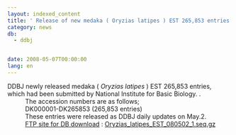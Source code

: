 ```yaml
---
layout: indexed_content
title: ' Release of new medaka ( Oryzias latipes ) EST 265,853 entries '
category: news
db:
  - ddbj


date: 2008-05-07T00:00:00
lang: en
---
```


<html>DDBJ newly released medaka ( <i>Oryzias latipes</i> ) EST 265,853 entries,<br>which had been submitted by National Institute for Basic Biology. . <dd> The accession numbers are as follows;
<dd>DK000001-DK265853 (265,853 entries)
<dd>These entries were released as DDBJ daily updates on May.2.
<dd><a href="/services/index-e.html ">FTP site for DB download</a> : <a href="ftp://ftp.ddbj.nig.ac.jp/ddbj_database/mass/Oryzias_latipes_EST/">Oryzias_latipes_EST_080502_1.seq.gz</a></dd>
</dd>
</dd>
</dd>
</html>
